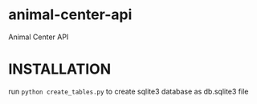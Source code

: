 # animal-center-api
Animal Center API 


# INSTALLATION

run ```python create_tables.py``` to create sqlite3 database as db.sqlite3 file

 